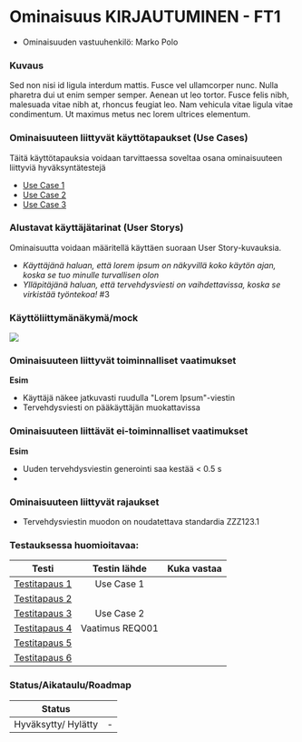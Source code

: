 # Ominaisuus KIRJAUTUMINEN - FT1

* Ominaisuuden vastuuhenkilö: Marko Polo

### Kuvaus

Sed non nisi id ligula interdum mattis. Fusce vel ullamcorper nunc. Nulla pharetra dui ut enim semper semper. Aenean ut leo tortor. Fusce felis nibh, malesuada vitae nibh at, rhoncus feugiat leo. Nam vehicula vitae ligula vitae condimentum. Ut maximus metus nec lorem ultrices elementum.


### Ominaisuuteen liittyvät käyttötapaukset (Use Cases)

Täitä käyttötapauksia voidaan tarvittaessa soveltaa osana ominaisuuteen liittyviä hyväksyntätestejä

* [Use Case 1](esimerkki-uc1-kayttotapaus.md)
* [Use Case 2]()
* [Use Case 3]()



### Alustavat käyttäjätarinat (User Storys)

Ominaisuutta voidaan määritellä käyttäen suoraan User Story-kuvauksia. 



* _Käyttäjänä haluan, että lorem ipsum on näkyvillä koko käytön ajan, koska se tuo minulle turvallisen olon_
* _Ylläpitäjänä haluan, että tervehdysviesti on vaihdettavissa, koska se virkistää työntekoa!_
#3

### Käyttöliittymänäkymä/mock

![](https://openclipart.org/image/300px/svg_to_png/178764/1370010418.png&disposition=attachment)


### Ominaisuuteen liittyvät toiminnalliset vaatimukset

**Esim**

* Käyttäjä näkee jatkuvasti ruudulla "Lorem Ipsum"-viestin
* Tervehdysviesti on pääkäyttäjän muokattavissa

### Ominaisuuteen liittävät ei-toiminnalliset vaatimukset

**Esim**

* Uuden tervehdysviestin generointi saa kestää < 0.5 s
* 

### Ominaisuuteen liittyvät rajaukset

* Tervehdysviestin muodon on noudatettava standardia ZZZ123.1


### Testauksessa huomioitavaa:

| Testi  | Testin lähde  | Kuka vastaa  |
|:-: | :-:|:-:|
| [Testitapaus 1]( FT1-testitapaus1.md)  | Use Case 1  |  |
| [Testitapaus 2]( FT1-testitapaus2.md)  |  |  |
| [Testitapaus 3]( FT1-testitapaus3.md)  | Use Case 2 |  |
| [Testitapaus 4]( FT1-testitapaus4.md)  | Vaatimus REQ001 |  |
| [Testitapaus 5]( FT1-testitapaus5.md)  |  |  |
| [Testitapaus 6]( FT1-testitapaus6.md)  |  |  |


### Status/Aikataulu/Roadmap

| Status | |
|:----:|:----:|
| Hyväksytty/ Hylätty | - |

